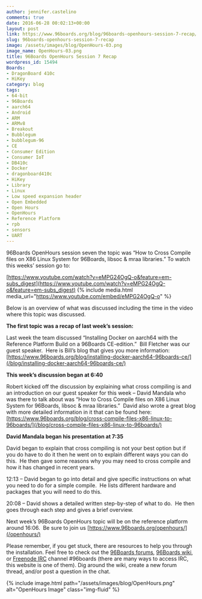 ```yaml
---
author: jennifer.castelino
comments: true
date: 2016-06-28 00:02:13+00:00
layout: post
link: https://www.96boards.org/blog/96boards-openhours-session-7-recap/
slug: 96boards-openhours-session-7-recap
image: /assets/images/blog/OpenHours-03.png
image_name: OpenHours-03.png
title: 96Boards OpenHours Session 7 Recap
wordpress_id: 15494
Boards:
- DragonBoard 410c
- HiKey
category: blog
tags:
- 64-bit
- 96Boards
- aarch64
- Android
- ARM
- ARMv8
- Breakout
- Bubblegum
- bubblegum-96
- CE
- Consumer Edition
- Consumer IoT
- DB410c
- Docker
- dragonboard410c
- HiKey
- Library
- Linux
- Low speed expansion header
- Open Embedded
- Open Hours
- OpenHours
- Reference Platform
- rpb
- sensors
- UART
---
```


96Boards OpenHours session seven the topic was “How to Cross Compile files on X86 Linux System for 96Boards, libsoc & mraa libraries.” To watch this weeks’ session go to:

[https://www.youtube.com/watch?v=eMPG24OgQ-o&feature=em-subs_digest](https://www.youtube.com/watch?v=eMPG24OgQ-o&feature=em-subs_digest)
{% include media.html media_url="https://www.youtube.com/embed/eMPG24OgQ-o" %}

Below is an overview of what was discussed including the time in the video where this topic was discussed.

**The first topic was a recap of last week’s session:**

Last week the team discussed “Installing Docker on aarch64 with the Reference Platform Build on a 96Boards CE-edition.”  Bill Fletcher was our guest speaker.  Here is Bill’s blog that gives you more information:  [https://www.96boards.org/blog/installing-docker-aarch64-96boards-ce/](/blog/installing-docker-aarch64-96boards-ce/)

**This week’s discussion began at 6:40**

Robert kicked off the discussion by explaining what cross compiling is and an introduction on our guest speaker for this week – David Mandala who was there to talk about was “How to Cross Compile files on X86 Linux System for 96Boards, libsoc & mraa libraries.”  David also wrote a great blog with more detailed information in it that can be found here:  [https://www.96boards.org/blog/cross-compile-files-x86-linux-to-96boards/](/blog/cross-compile-files-x86-linux-to-96boards/)

**David Mandala began his presentation at 7:35**

David began to explain that cross compiling is not your best option but if you do have to do it then he went on to explain different ways you can do this.  He then gave some reasons why you may need to cross compile and how it has changed in recent years.

12:13 – David began to go into detail and give specific instructions on what you need to do for a simple compile.  He lists different hardware and packages that you will need to do this.

20:08 – David shows a detailed written step-by-step of what to do.  He then goes through each step and gives a brief overview.

Next week’s 96Boards OpenHours topic will be on the reference platform around 16:06.  Be sure to join us [https://www.96boards.org/openhours/](/openhours/)

Please remember, if you get stuck, there are resources to help you through the installation. Feel free to check out the [96Boards forums](https://discuss.96boards.org/), [96Boards wiki](https://github.com/96boards/documentation/wiki), or [Freenode IRC](http://webchat.freenode.net/?channels=%2396boards) channel #96boards (there are many ways to access IRC, this website is one of them). Dig around the wiki, create a new forum thread, and/or post a question in the chat.

{% include image.html path="/assets/images/blog/OpenHours.png" alt="OpenHours Image" class="img-fluid" %}
